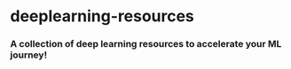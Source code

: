 # deeplearning-resources

### A collection of deep learning resources to accelerate your ML journey!

